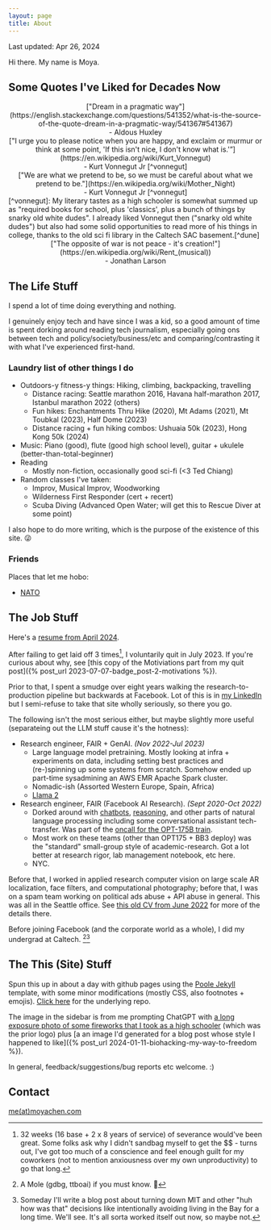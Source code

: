 ```yaml
---
layout: page
title: About
---
```

<span class="page-date"> Last updated: Apr 26, 2024 </span>

Hi there. My name is Moya.

## Some Quotes I've Liked for Decades Now 

<div class="message" style="text-align: center;">
  ["Dream in a pragmatic way"](https://english.stackexchange.com/questions/541352/what-is-the-source-of-the-quote-dream-in-a-pragmatic-way/541367#541367)
<br>- Aldous Huxley 
</div>

<div class="message" style="text-align: center;">
["I urge you to please notice when you are happy, and exclaim or murmur or think at some point, 'If this isn't nice, I don't know what is.'”](https://en.wikipedia.org/wiki/Kurt_Vonnegut)
<br>- Kurt Vonnegut Jr [^vonnegut]
</div>

<div class="message" style="text-align: center;">
["We are what we pretend to be, so we must be careful about what we pretend to be."](https://en.wikipedia.org/wiki/Mother_Night)
<br>- Kurt Vonnegut Jr [^vonnegut] 
</div> 
[^vonnegut]: My literary tastes as a high schooler is somewhat summed up as "required books for school, plus 'classics', plus a bunch of things by snarky old white dudes". I already liked Vonnegut then ("snarky old white dudes") but also had some solid opportunities to read more of his things in college, thanks to the old sci fi library in the Caltech SAC basement.[^dune]

[^dune]: I could also maybe include about a half-dozen Dune quotes, but those can be weird without lots of context since... despite being a political speechwriter, Frank Herbert's style is sorta muddling even when it's wise.[^infinite_jest] 
 
<div class="message" style="text-align: center;">
["The opposite of war is not peace - it's creation!"](https://en.wikipedia.org/wiki/Rent_(musical))
<br>- Jonathan Larson 
</div>

## The Life Stuff

I spend a lot of time doing everything and nothing.

I genuinely enjoy tech and have since I was a kid, so a good amount of time is spent dorking around reading tech journalism, especially going ons between tech and policy/society/business/etc and comparing/contrasting it with what I've experienced first-hand. 

### Laundry list of other things I do
* Outdoors-y fitness-y things: Hiking, climbing, backpacking, travelling
   * Distance racing: Seattle marathon 2016, Havana half-marathon 2017, Istanbul marathon 2022 (others) 
   * Fun hikes: Enchantments Thru Hike (2020),  Mt Adams (2021), Mt Toubkal (2023), Half Dome (2023) 
   * Distance racing + fun hiking combos: Ushuaia 50k (2023), Hong Kong 50k (2024)
* Music: Piano (good), flute (good high school level), guitar + ukulele (better-than-total-beginner)
* Reading 
   * Mostly non-fiction, occasionally good sci-fi (<3 Ted Chiang)
* Random classes I've taken: 
   * Improv, Musical Improv, Woodworking
   * Wilderness First Responder (cert + recert)  
   * Scuba Diving (Advanced Open Water; will get this to Rescue Diver at some point) 


I also hope to do more writing, which is the purpose of the existence of this site. :stuck_out_tongue_winking_eye:	  

### Friends 

Places that let me hobo: 
* [NATO](https://na31.org) 


## The Job Stuff

Here's a [resume from April 2024](/public/mpchen_industry_resume_2024.pdf).

After failing to get laid off 3 times[^layoff], I voluntarily quit in July 2023. If you're curious about why, see [this copy of the Motiviations part from my quit post]({% post_url 2023-07-07-badge_post-2-motivations %}).

[^layoff]: 32 weeks (16 base + 2 x 8 years of service) of severance would've been great. Some folks ask why I didn't sandbag myself to get the $$ - turns out, I've got too much of a conscience and feel enough guilt for my coworkers (not to mention anxiousness over my own unproductivity) to go that long.

Prior to that, I spent a smudge over eight years walking the research-to-production pipeline but backwards at Facebook. Lot of this is in [my LinkedIn](https://www.linkedin.com/in/moyachen/) but I semi-refuse to take that site wholly seriously, so there you go.

The following isn't the most serious either, but maybe slightly more useful (separateing out the LLM stuff cause it's the hotness): 

* Research engineer, FAIR + GenAI. <i>(Nov 2022-Jul 2023)</i>
    * Large language model pretraining. Mostly looking at infra + experiments on data, including setting best practices and (re-)spinning up some systems from scratch. Somehow ended up part-time sysadmining an AWS EMR Apache Spark cluster. 
    * Nomadic-ish (Assorted Western Europe, Spain, Africa)  
    * [Llama 2](https://ai.meta.com/research/publications/llama-2-open-foundation-and-fine-tuned-chat-models/) 
* Research engineer, FAIR (Facebook AI Research). <i>(Sept 2020-Oct 2022)</i>
    * Dorked around with [chatbots](https://about.fb.com/news/2022/08/blenderbot-ai-chatbot-improves-through-conversation/), [reasoning](https://arxiv.org/abs/2212.07919), and other parts of natural language processing including some conversational assistant tech-transfer. Was part of the [oncall for the OPT-175B train](https://arxiv.org/abs/2205.01068). 
    * Most work on these teams (other than OPT175 + BB3 deploy) was the "standard" small-group style of academic-research. Got a lot better at research rigor, lab management notebook, etc here.  
    * NYC.

Before that, I worked in applied research computer vision on large scale AR localization, face filters, and computational photography; before that, I was on a spam team working on political ads abuse + API abuse in general. This was all in the Seattle office. See [this old CV from June 2022](/public/mpchen_industry_cv___June_2020__From_academic_cv_nov_2019_.pdf) for more of the details there. 

Before joining Facebook (and the corporate world as a whole), I did my undergrad at Caltech. [^mole][^mit] 

[^mole]: A Mole (gdbg, ttboai) if you must know. :hugs:	  
[^mit]: Someday I'll write a blog post about turning down MIT and other "huh how was that" decisions like intentionally avoiding living in the Bay for a long time. We'll see. It's all sorta worked itself out now, so maybe not.

## The This (Site) Stuff

Spun this up in about a day with github pages using the [Poole Jekyll](https://github.com/poole/lanyon) template, with some minor modifications (mostly CSS, also footnotes + emojis). [Click here](https://github.com/moyapchen/moyapchen.github.io) for the underlying repo.

The image in the sidebar is from me prompting ChatGPT with [a long exposure photo of some fireworks that I took as a high schooler](https://www.flickr.com/photos/randomnormality/2638292064/) (which was the prior logo) plus [a an image I'd generated for a blog post whose style I happened to like]({% post_url 2024-01-11-biohacking-my-way-to-freedom %}).   
 
In general, feedback/suggestions/bug reports etc welcome. :)   

[^infinite_jest]: Incidentally, despite this unnecessary (and slightly over-the-top) usage of footnotes, I've never actually finished *Infinite Jest*. 

## Contact
[me(at)moyachen.com](mailto:me@moyachen.com)

